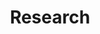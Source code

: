 ---
title: Research
listing:
  sort: "date desc"
  contents: "posts"
  sort-ui: true
  filter-ui: true
  categories: false
  feed: true
  type: default
  fields: [ title, subtitle, filename, author, date, description, reading-time, erfc-no]
page-layout: full


# margin-header: signup.html
---